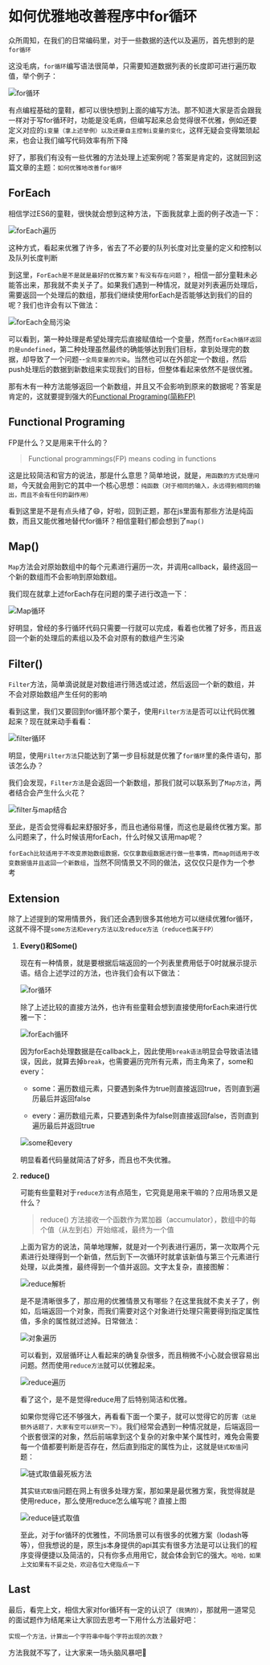 
# 如何优雅地改善程序中for循环

众所周知，在我们的日常编码里，对于一些数据的迭代以及遍历，首先想到的是`for循环`

这没毛病，`for循环`编写语法很简单，只需要知道数据列表的长度即可进行遍历取值，举个例子：

![for循环](http://learning-every-day.oss-cn-shenzhen.aliyuncs.com/%E5%A6%82%E4%BD%95%E4%BC%98%E9%9B%85%E5%9C%B0%E6%94%B9%E5%96%84%E7%A8%8B%E5%BA%8F%E4%B8%ADfor%E5%BE%AA%E7%8E%AF/for--%E6%96%B0%E5%BE%AA%E7%8E%AF.png)

有点编程基础的童鞋，都可以很快想到上面的编写方法。那不知道大家是否会跟我一样对于写for循环时，功能是没毛病，但编写起来总会觉得很不优雅，例如还要定义对应的`i变量（拿上述举例）以及还要自主控制i变量的变化`，这样无疑会变得繁琐起来，也会让我们编写代码效率有所下降

好了，那我们有没有一些优雅的方法处理上述案例呢？答案是肯定的，这就回到这篇文章的主题：`如何优雅地改善for循环`

ForEach
---

相信学过ES6的童鞋，很快就会想到这种方法，下面我就拿上面的例子改造一下：

![forEach遍历](http://learning-every-day.oss-cn-shenzhen.aliyuncs.com/%E5%A6%82%E4%BD%95%E4%BC%98%E9%9B%85%E5%9C%B0%E6%94%B9%E5%96%84%E7%A8%8B%E5%BA%8F%E4%B8%ADfor%E5%BE%AA%E7%8E%AF/forEach--%E6%96%B0%E5%BE%AA%E7%8E%AF.png)

这种方式，看起来优雅了许多，省去了不必要的队列长度对比变量的定义和控制以及队列长度判断

到这里，`ForEach是不是就是最好的优雅方案？有没有存在问题？`，相信一部分童鞋未必能答出来，那我就不卖关子了。如果我们遇到一种情况，就是对列表遍历处理后，需要返回一个处理后的数组，那我们继续使用forEach是否能够达到我们的目的呢？我们也许会有以下做法：

![forEach全局污染](http://learning-every-day.oss-cn-shenzhen.aliyuncs.com/%E5%A6%82%E4%BD%95%E4%BC%98%E9%9B%85%E5%9C%B0%E6%94%B9%E5%96%84%E7%A8%8B%E5%BA%8F%E4%B8%ADfor%E5%BE%AA%E7%8E%AF/forEach--%E6%96%B0%E9%97%AE%E9%A2%98.png)

可以看到，第一种处理是希望处理完后直接赋值给一个变量，然而`forEach循环返回的是undefined`，第二种处理虽然最终的确能够达到我们目标，拿到处理完的数据，却导致了一个问题--`全局变量的污染`。当然也可以在外部定一个数组，然后push处理后的数据到新数组来实现我们的目标，但整体看起来依然不是很优雅。

那有木有一种方法能够返回一个新数组，并且又不会影响到原来的数据呢？答案是肯定的，这就要提到强大的[Functional Programing(简称FP)](http://www.ruanyifeng.com/blog/2012/04/functional_programming.html)

Functional Programing
---

FP是什么？又是用来干什么的？

> Functional programmings(FP) means coding in functions

这是比较简洁和官方的说法，那是什么意思？简单地说，就是，`用函数的方式处理问题`，今天就会用到它的其中一个核心思想：`纯函数（对于相同的输入，永远得到相同的输出，而且不会有任何的副作用）`

看到这里是不是有点头绪了😄，好啦，回到正题，那在js里面有那些方法是纯函数，而且又能优雅地替代for循环？相信童鞋们都会想到了`map()`

Map()
---

`Map`方法会对原始数组中的每个元素进行遍历一次，并调用callback，最终返回一个新的数组而不会影响到原始数组。

我们现在就拿上述forEach存在问题的栗子进行改造一下：

![Map循环](http://learning-every-day.oss-cn-shenzhen.aliyuncs.com/%E5%A6%82%E4%BD%95%E4%BC%98%E9%9B%85%E5%9C%B0%E6%94%B9%E5%96%84%E7%A8%8B%E5%BA%8F%E4%B8%ADfor%E5%BE%AA%E7%8E%AF/map--%E5%BE%AA%E7%8E%AF.png)

好明显，曾经的多行循环代码只需要一行就可以完成，看着也优雅了好多，而且返回一个新的处理后的素组以及不会对原有的数组产生污染

Filter()
---

`Filter`方法，简单滴说就是对数组进行筛选或过滤，然后返回一个新的数组，并不会对原始数组产生任何的影响

看到这里，我们又要回到for循环那个栗子，使用`Filter方法`是否可以让代码优雅起来？现在就来动手看看：

![filter循环](http://learning-every-day.oss-cn-shenzhen.aliyuncs.com/%E5%A6%82%E4%BD%95%E4%BC%98%E9%9B%85%E5%9C%B0%E6%94%B9%E5%96%84%E7%A8%8B%E5%BA%8F%E4%B8%ADfor%E5%BE%AA%E7%8E%AF/filter--%E5%BE%AA%E7%8E%AF.png)

明显，使用`Filter方法`只能达到了第一步目标就是优雅了`for循环`里的条件语句，那该怎么办？

我们会发现，`Filter方法`是会返回一个新数组，那我们就可以联系到了`Map方法`，两者结合会产生什么火花？

![filter与map结合](http://learning-every-day.oss-cn-shenzhen.aliyuncs.com/%E5%A6%82%E4%BD%95%E4%BC%98%E9%9B%85%E5%9C%B0%E6%94%B9%E5%96%84%E7%A8%8B%E5%BA%8F%E4%B8%ADfor%E5%BE%AA%E7%8E%AF/map%E4%B8%8Efilter--%E7%BB%93%E5%90%88.png)

至此，是否会觉得看起来舒服好多，而且也通俗易懂，而这也是最终优雅方案。那么问题来了，什么时候该用forEach，什么时候又该用map呢？

`forEach比较适用于不改变原始数组数据，仅仅拿数组数据进行做一些事情，而map则适用于改变数据值并且返回一个新数组`，当然不同情景又不同的做法，这仅仅只是作为一个参考

Extension
---

除了上述提到的常用情景外，我们还会遇到很多其他地方可以继续优雅for循环，这就不得不提`some方法和every方法以及reduce方法（reduce也属于FP）`

 1. **Every()和Some()**

    现在有一种情景，就是要根据后端返回的一个列表里费用低于0时就展示提示语。结合上述学过的方法，也许我们会有以下做法：
    
    ![for循环](http://learning-every-day.oss-cn-shenzhen.aliyuncs.com/%E5%A6%82%E4%BD%95%E4%BC%98%E9%9B%85%E5%9C%B0%E6%94%B9%E5%96%84%E7%A8%8B%E5%BA%8F%E4%B8%ADfor%E5%BE%AA%E7%8E%AF/for--%E8%BF%94%E5%9B%9Eboolean.png)
    
    除了上述比较的直接方法外，也许有些童鞋会想到直接使用forEach来进行优雅一下：
    
    ![forEach循环](http://learning-every-day.oss-cn-shenzhen.aliyuncs.com/%E5%A6%82%E4%BD%95%E4%BC%98%E9%9B%85%E5%9C%B0%E6%94%B9%E5%96%84%E7%A8%8B%E5%BA%8F%E4%B8%ADfor%E5%BE%AA%E7%8E%AF/forEach--%E8%BF%94%E5%9B%9Eboolean.png)
    
    因为forEach处理数据是在callback上，因此使用`break语法`明显会导致语法错误，因此，就算去掉`break`，也需要遍历完所有元素，而主角来了，some和every：
    
    - some：遍历数组元素，只要遇到条件为true则直接返回true，否则直到遍历最后并返回false
    
    - every：遍历数组元素，只要遇到条件为false则直接返回false，否则直到遍历最后并返回true
 
    ![some和every](http://learning-every-day.oss-cn-shenzhen.aliyuncs.com/%E5%A6%82%E4%BD%95%E4%BC%98%E9%9B%85%E5%9C%B0%E6%94%B9%E5%96%84%E7%A8%8B%E5%BA%8F%E4%B8%ADfor%E5%BE%AA%E7%8E%AF/some--every.png)
    
    明显看着代码量就简洁了好多，而且也不失优雅。

 2. **reduce()**
 
    可能有些童鞋对于`reduce方法`有点陌生，它究竟是用来干嘛的？应用场景又是什么？

    > reduce() 方法接收一个函数作为累加器（accumulator），数组中的每个值（从左到右）开始缩减，最终为一个值
    
    上面为官方的说法，简单地理解，就是对一个列表进行遍历，第一次取两个元素进行处理得到一个新值，然后到下一次循环时就拿该新值与第三个元素进行处理，以此类推，最终得到一个值并返回。文字太复杂，直接图解：
    
    ![reduce解析](https://learning-every-day.oss-cn-shenzhen.aliyuncs.com/%E5%A6%82%E4%BD%95%E4%BC%98%E9%9B%85%E5%9C%B0%E6%94%B9%E5%96%84%E7%A8%8B%E5%BA%8F%E4%B8%ADfor%E5%BE%AA%E7%8E%AF/reduce--%E8%A7%A3%E6%9E%90.jpg)
    
    是不是清晰很多了，那应用的优雅情景又有哪些？在这里我就不卖关子了，例如，后端返回一个对象，而我们需要对这个对象进行处理只需要得到指定属性值，多余的属性就过滤掉。日常做法：
    
    ![对象遍历](http://learning-every-day.oss-cn-shenzhen.aliyuncs.com/%E5%A6%82%E4%BD%95%E4%BC%98%E9%9B%85%E5%9C%B0%E6%94%B9%E5%96%84%E7%A8%8B%E5%BA%8F%E4%B8%ADfor%E5%BE%AA%E7%8E%AF/%E5%AF%B9%E8%B1%A1%E9%81%8D%E5%8E%86%E5%AF%BB%E6%89%BE%E5%88%B6%E5%AE%9A%E5%B1%9E%E6%80%A7%E5%80%BC.png)
    
    可以看到，双层循环让人看起来的确复杂很多，而且稍微不小心就会很容易出问题。然而使用`reduce方法`就可以优雅起来。
    
    ![reduce遍历](http://learning-every-day.oss-cn-shenzhen.aliyuncs.com/%E5%A6%82%E4%BD%95%E4%BC%98%E9%9B%85%E5%9C%B0%E6%94%B9%E5%96%84%E7%A8%8B%E5%BA%8F%E4%B8%ADfor%E5%BE%AA%E7%8E%AF/reduce--%E5%BE%AA%E7%8E%AF.png)
    
    看了这个，是不是觉得reduce用了后特别简洁和优雅。
    
    如果你觉得它还不够强大，再看看下面一个栗子，就可以觉得它的厉害`（这是额外话题了，大家有空可以研究一下）`。我们经常会遇到一种情况就是，后端返回一个嵌套很深的对象，然后前端拿到这个复杂的对象中某个属性时，难免会需要每一个值都要判断是否存在，然后直到指定的属性为止，这就是`链式取值`问题：
    
    ![链式取值最死板方法](http://learning-every-day.oss-cn-shenzhen.aliyuncs.com/%E5%A6%82%E4%BD%95%E4%BC%98%E9%9B%85%E5%9C%B0%E6%94%B9%E5%96%84%E7%A8%8B%E5%BA%8F%E4%B8%ADfor%E5%BE%AA%E7%8E%AF/%E6%AD%BB%E6%9D%BF%E9%93%BE%E5%BC%8F%E5%8F%96%E5%80%BC.png)
    
    其实`链式取值`问题在网上有很多处理方案，那如果是最优雅方案，我觉得就是使用reduce，那么使用reduce怎么编写呢？直接上图
    
    ![reduce链式取值](http://learning-every-day.oss-cn-shenzhen.aliyuncs.com/%E5%A6%82%E4%BD%95%E4%BC%98%E9%9B%85%E5%9C%B0%E6%94%B9%E5%96%84%E7%A8%8B%E5%BA%8F%E4%B8%ADfor%E5%BE%AA%E7%8E%AF/reduce%E9%93%BE%E5%BC%8F%E5%8F%96%E5%80%BC%E9%97%AE%E9%A2%98.png)
    
    至此，对于for循环的优雅性，不同场景可以有很多的优雅方案（lodash等等），但我想说的是，原生js本身提供的api其实有很多方法是可以让我们的程序变得便捷以及简洁的，只有你多点用用它，就会体会到它的强大。`哈哈，如果上文如果有不妥之处，欢迎各位大佬指点一下`
    

Last
---

最后，看完上文，相信大家对for循环有一定的认识了`（我猜的）`，那就用一道常见的面试题作为结尾来让大家回去思考一下用什么方法最好吧：
    
`实现一个方法，计算出一个字符串中每个字符出现的次数？`

方法我就不写了，让大家来一场头脑风暴吧🙈